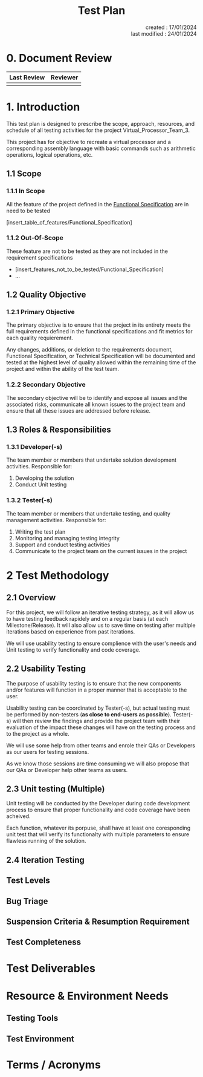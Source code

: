 # <h1 align="center">Test Plan</h1>

<p align="right">created : 17/01/2024<br>last modified : 24/01/2024</p>

# 0. Document Review

| Last Review | Reviewer |
| :----: | :----: |
|  |  |

# 1. Introduction

This test plan is designed to prescribe the scope, approach, resources, and schedule of all testing activities for the project Virtual_Processor_Team_3.

This project has for objective to recreate a virtual processor and a corresponding assembly language with basic commands such as arithmetic operations, logical operations, etc.

## 1.1 Scope

### 1.1.1 In Scope

All the feature of the project defined in the [Functional Specification]() are in need to be tested

[insert_table_of_features/Functional_Specification]

### 1.1.2 Out-Of-Scope

These feature are not to be tested as they are not included in the requirement specifications
- [insert_features_not_to_be_tested/Functional_Specification]
- ...

## 1.2 Quality Objective

### 1.2.1 Primary Objective

The primary objective is to ensure that the project in its entirety meets the full requirements defined in the functional specifications and fit metrics for each quality requierement.

Any changes, additions, or deletion to the requirements document, Functional Specification, or Technical Specification will be documented and tested at the highest level of quality allowed within the remaining time of the project and within the ability of the test team.

### 1.2.2 Secondary Objective

The secondary objective will be to identify and expose all issues and the associated risks, communicate all known issues to the project team and ensure that all these issues are addressed before release.

## 1.3 Roles & Responsibilities

### 1.3.1 Developer(-s)

The team member or members that undertake solution development activities. Responsible for:
1. Developing the solution
2. Conduct Unit testing

### 1.3.2 Tester(-s)
The team member or members that undertake testing, and quality management activities. Responsible for:
1. Writing the test plan
2. Monitoring and managing testing integrity
3. Support and conduct testing activities
4. Communicate to the project team on the current issues in the project

# 2 Test Methodology

## 2.1 Overview

For this project, we will follow an iterative testing strategy, as it will allow us to have testing feedback rapidely and on a regular basis (at each Milestone/Release). It will also allow us to save time on testing after multiple iterations based on experience from past iterations.

We will use usability testing to ensure complience with the user's needs and Unit testing to verify functionality and code coverage.

## 2.2 Usability Testing

The purpose of usability testing is to ensure that the new components and/or features will function in a proper manner that is acceptable to the user.

Usability testing can be coordinated by Tester(-s), but actual testing must be performed by non-testers (**as close to end-users as possible**). Tester(-s) will then review the findings and provide the project team with their evaluation of the impact these changes will have on the testing process and to the project as a whole.

We will use some help from other teams and enrole their QAs or Developers as our users for testing sessions. 

As we know those sessions are time consuming we will also propose that our QAs or Developer help other teams as users.

## 2.3 Unit testing (Multiple)

Unit testing will be conducted by the Developer during code development process to ensure that proper functionality and code coverage have been acheived.

Each function, whatever its porpuse, shall have at least one coresponding unit test that will verify its functionalty with multiple parameters to ensure flawless running of the solution.

## 2.4 Iteration Testing



## Test Levels

## Bug Triage

## Suspension Criteria & Resumption Requirement

## Test Completeness

# Test Deliverables

# Resource & Environment Needs

## Testing Tools

## Test Environment

# Terms / Acronyms

